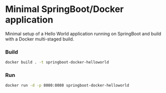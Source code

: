 # Minimal SpringBoot/Docker application

Minimal setup of a Hello World application running on SpringBoot and build with a Docker multi-staged build.

### Build 

```bash
docker build . -t springboot-docker-helloworld
```

### Run 

```bash
docker run -d -p 8080:8080 springboot-docker-helloworld
```
